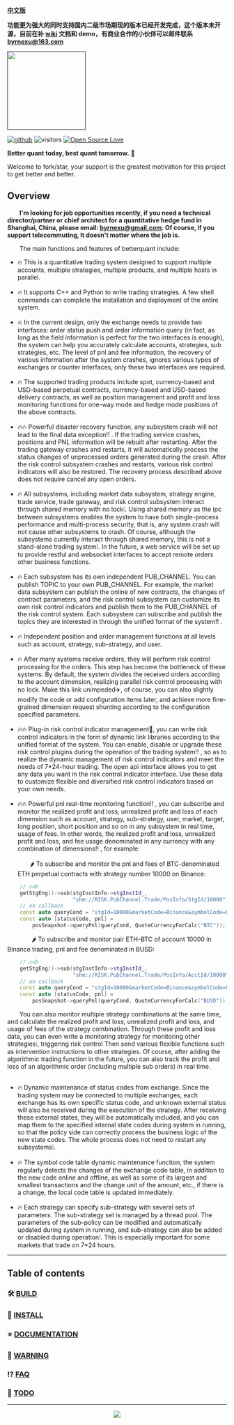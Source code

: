 [**中文版**](README_cn.md)  

**功能更为强大的同时支持国内二级市场期现的版本已经开发完成，这个版本未开源，目前在补 [wiki](https://github.com/byrnexu/betterquant/wiki) 文档和 demo，有商业合作的小伙伴可以邮件联系 byrnexu@163.com**   

[<img src="./assets/logo.png" width="180" />]()

[![github](https://img.shields.io/badge/github-byrnexu-brightgreen.svg)](https://github.com/byrnexu)  ![visitors](https://visitor-badge.laobi.icu/badge?page_id=byrnexu.betterquant)  [![Open Source Love](https://badges.frapsoft.com/os/v1/open-source.svg?v=102)](https://github.com/byrnexu)

**Better quant today, best quant tomorrow.** 💪  

Welcome to fork/star, your support is the greatest motivation for this project to get better and better.

## Overview
&emsp;&emsp;**I'm looking for job opportunities recently, if you need a technical director/partner or chief architect for a quantitative hedge fund in Shanghai, China, please email: byrnexu@gmail.com. Of course, if you support telecommuting, It doesn't matter where the job is.**   

&emsp;&emsp;The main functions and features of betterquant include: <br/>
* 🔥 This is a quantitative trading  system designed to support multiple accounts, multiple strategies, multiple products, and multiple hosts in parallel.<br/>
&nbsp;
* 🔥 It supports C++ and Python to write trading strategies. A few shell commands can complete the installation and deployment of the entire system.<br/>
&nbsp;
* 🔥 In the current design, only the exchange needs to provide two interfaces: order status push and order information query (in fact, as long as the field information is perfect for the two interfaces is enough), the system can help you accurately calculate accounts, strategies, sub strategies, etc. The level of pnl and fee information, the recovery of various information after the system crashes, ignores various types of exchanges or counter interfaces, only these two interfaces are required.<br/>
&nbsp;
* 🔥  The supported trading products include spot, currency-based and USD-based perpetual contracts, currency-based and USD-based delivery contracts, as well as position management and profit and loss monitoring functions for one-way mode and hedge mode positions of the above contracts.<br/>
&nbsp;
* 🔥🔥 Powerful disaster recovery function, any subsystem crash will not lead to the final data exception‼ ️. If the trading service crashes, positions and PNL information will be rebuilt after restarting. After the trading gateway crashes and restarts, it will automatically process the status changes of unprocessed orders generated during the crash. After the risk control subsystem crashes and restarts, various risk control indicators will also be restored. The recovery process described above does not require cancel any open orders.<br/>
&nbsp;
* 🔥 All subsystems, including market data subsystem, strategy engine, trade service, trade gateway, and risk control subsystem interact through shared memory with no lock❕. Using shared memory as the ipc between subsystems enables the system to have both single-process performance and multi-process security, that is, any system crash will not cause other subsystems to crash. Of course, although the subsystems currently interact through shared memory, this is not a stand-alone trading system❕. In the future, a web service will be set up to provide restful and websocket interfaces to accept remote orders other business functions.<br/>
&nbsp;
* 🔥 Each subsystem has its own independent PUB_CHANNEL. You can publish TOPIC to your own PUB_CHANNEL. For example, the market data subsystem can publish the online of new contracts, the changes of contract parameters, and the risk control subsystem can customize its own risk control indicators and publish them to the PUB_CHANNEL of the risk control system. Each subsystem can subscribe and publish the topics they are interested in through the unified format of the system‼ ️.<br/>
&nbsp;
* 🔥 Independent position and order management functions at all levels such as account, strategy, sub-strategy, and user. <br/>
&nbsp;
* 🔥 After many systems receive orders, they will perform risk control processing for the orders. This step has become the bottleneck of these systems. By default, the system divides the received orders according to the account dimension, realizing parallel risk control processing with no lock. Make this link unimpeded✈️, of course, you can also slightly modify the code or add configuration items later, and achieve more fine-grained dimension request shunting according to the configuration specified parameters.<br/>
&nbsp;
* 🔥🔥 Plug-in risk control indicator management🔌, you can write risk control indicators in the form of dynamic link libraries according to the unified format of the system. You can enable, disable or upgrade these risk control plugins during the operation of the trading system‼ ️, so as to realize the dynamic management of risk control indicators and meet the needs of 7\*24-hour trading. The open api interface allows you to get any data you want in the risk control indicator interface.
Use these data to customize flexible and diversified risk control indicators based on your own needs.<br/>
&nbsp;
* 🔥🔥 Powerful pnl real-time monitoring function‼ ️, you can subscribe and monitor the realized profit and loss, unrealized profit and loss of each dimension such as account, strategy, sub-strategy, user, market, target, long position, short position and so on in any subsystem in real time, usage of fees. In other words, the realized profit and loss, unrealized profit and loss, and fee usage denominated in any currency with any combination of dimensions‼ ️, for example: </br>  
&emsp;&emsp;🌶️ To subscribe and monitor the pnl and fees of BTC-denominated ETH perpetual contracts with strategy number 10000 on Binance:
```c++
    // sub
    getStgEng()->sub(stgInstInfo->stgInstId_,
                     "shm://RISK.PubChannel.Trade/PosInfo/StgId/10000");
    // on callback                     
    const auto queryCond = "stgId=10000&marketCode=Binance&symbolCode=ETH-USD-CPerp";
    const auto [statusCode, pnl] =
        posSnapshot->queryPnl(queryCond, QuoteCurrencyForCalc("BTC"));
```
&emsp;&emsp;&emsp;&emsp;🌶️ To subscribe and monitor pair ETH-BTC of account 10000 in Binance trading, pnl and fee denominated in BUSD:
```c++
    // sub
    getStgEng()->sub(stgInstInfo->stgInstId_,
                     "shm://RISK.PubChannel.Trade/PosInfo/AcctId/10000");
    // on callback                     
    const auto queryCond = "stgId=10000&marketCode=Binance&symbolCode=ETH-BTC";
    const auto [statusCode, pnl] =
        posSnapshot->queryPnl(queryCond, QuoteCurrencyForCalc("BUSD"));
```

&emsp;&emsp;You can also monitor multiple strategy combinations at the same time, and calculate the realized profit and loss, unrealized profit and loss, and usage of fees of the strategy combination. Through these profit and loss data, you can even write a monitoring strategy for monitoring other strategies❕, triggering risk control Then send various flexible functions such as intervention instructions to other strategies. Of course, after adding the algorithmic trading function in the future, you can also track the profit and loss of an algorithmic order (including multiple sub orders) in real time. <br/>
&nbsp;
* 🔥 Dynamic maintenance of status codes from exchange. Since the trading system may be connected to multiple exchanges, each exchange has its own specific status code, and unknown external status will also be received during the execution of the strategy. After receiving these external states, they will be automatically included, and you can map them to the specified internal state codes during system in running, so that the policy side can correctly process the business logic of the new state codes. The whole process does not need to restart any subsystems❕.<br/>
&nbsp;
* 🔥 The symbol code table dynamic maintenance function, the system regularly detects the changes of the exchange code table, in addition to the new code online and offline, as well as some of its largest and smallest transactions and the change unit of the amount, etc., if there is a change, the local code table is updated immediately.<br/>
&nbsp;
* 🔥 Each strategy can specify sub-strategy with several sets of parameters. The sub-strategy set is managed by a thread pool. The parameters of the sub-policy can be modified and automatically updated during system in running, and sub-strategy can also be added or disabled during operation❕. This is especially important for some markets that trade on 7*24 hours.<br/>

---
## Table of contents
### 🛠 [BUILD](doc/build.md)
### 🐋 [INSTALL](doc/installation.md)
### ⭐ [DOCUMENTATION](doc/documentation.md)
### 🧨 [WARNING](doc/caution.md)
### ⁉️ [FAQ](doc/faq.md)
### 🥔 [TODO](doc/todo.md)

---
<div align="center"> <img  src="https://github-readme-streak-stats.herokuapp.com?user=byrnexu&theme=onedark&date_format=M%20j%5B%2C%20Y%5D" /> </div>

